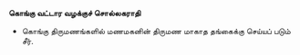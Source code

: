 **கொங்கு வட்டார வழக்குச் சொல்லகராதி**
- கொங்கு திருமணங்களில் மணமகனின் திருமண மாகாத தங்கைக்கு செய்யப் படும் சீர்.

